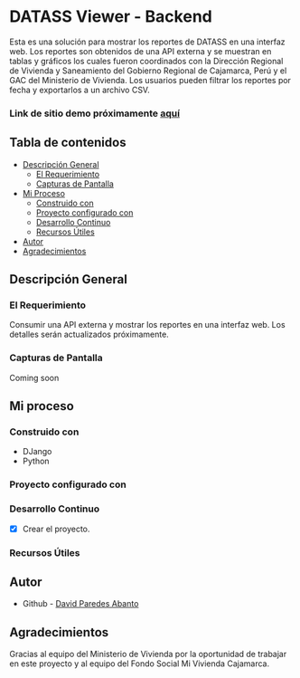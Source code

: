 # DATASS Viewer - Backend

Esta es una solución para mostrar los reportes de DATASS en una interfaz web. Los reportes son obtenidos de una API externa y se muestran en tablas y gráficos los cuales fueron coordinados con la Dirección Regional de Vivienda y Saneamiento del Gobierno Regional de Cajamarca, Perú y el GAC del Ministerio de Vivienda. Los usuarios pueden filtrar los reportes por fecha y exportarlos a un archivo CSV.

### Link de sitio demo próximamente [aquí](#)

## Tabla de contenidos

- [Descripción General](#descripción-general)
  - [El Requerimiento](#el-requerimiento)
  - [Capturas de Pantalla](#capturas-de-pantalla)
- [Mi Proceso](#mi-proceso)
  - [Construido con](#construido-con)
  - [Proyecto configurado con](#proyecto-configurado-con)
  - [Desarrollo Continuo](#desarrollo-continuo)
  - [Recursos Útiles](#recursos-útiles)
- [Autor](#autor)
- [Agradecimientos](#agradecimientos)

## Descripción General

### El Requerimiento

Consumir una API externa y mostrar los reportes en una interfaz web. Los detalles serán actualizados próximamente.
### Capturas de Pantalla

Coming soon

## Mi proceso

### Construido con

- DJango
- Python

### Proyecto configurado con


### Desarrollo Continuo

- [x] Crear el proyecto.

### Recursos Útiles


## Autor

- Github - [David Paredes Abanto](https://github.com/davichano)

## Agradecimientos

Gracias al equipo del Ministerio de Vivienda por la oportunidad de trabajar en este proyecto y al equipo del Fondo Social Mi Vivienda Cajamarca.
